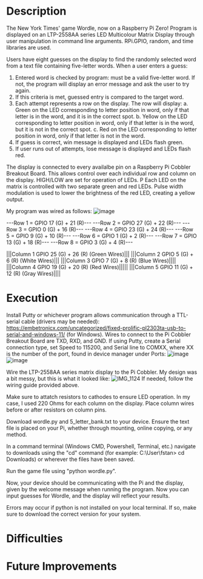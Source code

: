# Description
The New York Times' game Wordle, now on a Raspberry Pi Zero! Program is displayed on an LTP-2558AA series LED Multicolour Matrix Display through user manipulation in command line arguments.
RPi.GPIO, random, and time libraries are used.

Users have eight guesses on the display to find the randomly selected word from a text file containing five-letter words. When a user enters a guess:

1.	Entered word is checked by program: must be a valid five-letter word.
    If not, the program will display an error message and ask the user to try again.
2.	If this criteria is met, guessed entry is compared to the target word.
3.	Each attempt represents a row on the display. The row will display:
    a.	Green on the LED corresponding to letter position in word, only if that letter is in the 
        word, and it is in the correct spot.
    b.	Yellow on the LED corresponding to letter position in word, only if that letter is in 
        the word, but it is not in the correct spot.
    c.	Red on the LED corresponding to letter position in word, only if that letter is not in 
        the word.
4.	If guess is correct, win message is displayed and LEDs flash green.
5.	If user runs out of attempts, lose message is displayed and LEDs flash red.

The display is connected to every availalbe pin on a Raspberry Pi Cobbler Breakout Board. 
This allows control over each individual row and column on the display. 
HIGH/LOW are set for operation of LEDs. P
Each LED on the matrix is controlled with two separate green and red LEDs. Pulse width modulation is used to lower the brightness of the red LED, creating a yellow output.

My program was wired as follows:
![image](https://github.com/user-attachments/assets/dcb4ac0a-8d9d-4240-b492-76c7c90ead19)

---Row 1 = GPIO 17 (G) + 21 (R)---
---Row 2 = GPIO 27 (G) + 22 (R)---
---Row 3 = GPIO 0 (G) + 16 (R)---
---Row 4 = GPIO 23 (G) + 24 (R)---
---Row 5 = GPIO 9 (G) + 10 (R)---
---Row 6 = GPIO 1 (G) + 2  (R)---
---Row 7 = GPIO 13 (G) + 18 (R)---
---Row 8 = GPIO 3 (G) + 4  (R)---

|||Column 1 GPIO 25 (G) + 26 (R) (Green Wires)|||
|||Column 2 GPIO 5  (G) + 6  (R) (White Wires)|||
|||Column 3 GPIO 7  (G) + 8  (R) (Blue Wires)||||
|||Column 4 GPIO 19 (G) + 20 (R) (Red Wires)|||||
|||Column 5 GPIO 11 (G) + 12 (R) (Gray Wires)||||

# Execution
Install Putty or whichever program allows communication through a TTL-serial cable (drivers may be needed):
https://embetronicx.com/uncategorized/fixed-prolific-pl2303ta-usb-to-serial-and-windows-11/ (for Windows).
Wires to connect to the Pi Cobbler Breakout Board are TXD, RXD, and GND.
If using Putty, create a Serial connection type, set Speed to 115200, and Serial line to COMXX, where XX is the number of the port, found in device manager under Ports:
![image](https://github.com/user-attachments/assets/4259d618-c931-406b-be17-0476233cefee)
![image](https://github.com/user-attachments/assets/6dcaf2fe-f226-4751-844d-6953a028feab)

Wire the LTP-2558AA series matrix display to the Pi Cobbler.
My design was a bit messy, but this is what it looked like:
![IMG_1124](https://github.com/user-attachments/assets/7a8329f6-e738-4d55-b0c2-bc5e33c4bcd9)
If needed, follow the wiring guide provided above.

Make sure to attatch resistors to cathodes to ensure LED operation. In my case, I used 220 Ohms for each column on the display.
Place column wires before or after resistors on column pins.

Download wordle.py and 5_letter_bank.txt to your device.
Ensure the text file is placed on your Pi, whether through mounting, online copying, or any method.

In a command terminal (Windows CMD, Powershell, Terminal, etc.) navigate to downloads using the "cd" command 
(for example: C:\User\fstan> cd Downloads) or wherever the files have been saved. 

Run the game file using "python wordle.py".

Now, your device should be communicating with the Pi and the display, given by the welcome message when running the program. Now you can input guesses for Wordle, and the display will reflect your results.

Errors may occur if python is not installed on your local terminal. If so, make sure to download the correct version for your system.

# Difficulties


# Future Improvements

